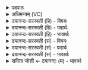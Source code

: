 <details><summary>पदपाठः</summary>

वस्वी॑। अ॒सि॒। अदि॑तिः। अ॒सि॒। आ॒दि॒त्या। अ॒सि॒। रु॒द्रा। अ॒सि॒। च॒न्द्रा। अ॒सि॒। बृह॒स्पतिः॑। त्वा॒। सु॒म्ने। र॒म्णा॒तु॒। रु॒द्रः। वसु॑भि॒रिति॒॑ वसु॑ऽभिः। आ। च॒के॒। २१।
</details>

<details><summary>अधिमन्त्रम् (VC)</summary>

- वाग्विद्युतौ देवते
- वत्स ऋषिः
- विराड् आर्षी बृहती
- मध्यमः
</details>

<details><summary>दयानन्द-सरस्वती (हि) - विषयः</summary>

फिर वह वाणी वा बिजुली किस प्रकार की है, इस विषय का उपदेश अगले मन्त्र में किया है ॥
</details>

<details><summary>दयानन्द-सरस्वती (हि) - पदार्थः</summary>

पदार्थान्वयभाषाः -  हे विद्वन् मनुष्य ! जैसे जो (वस्वी) अग्नि आदि विद्या सम्बन्धी, जिसकी सेवा २४ चौबीस वर्ष पर्यन्त ब्रह्मचर्य करनेवालों ने की हुई (असि) है, जो (अदितिः) प्रकाशकारक (असि) है, जो (रुद्रा) प्राणवायु सम्बन्धवाली और जिसको ४४ चवालीस वर्ष ब्रह्मचर्य करनेहारे प्राप्त हुए हों, वैसी (असि) है, जो (आदित्या) सूर्य्यवत् सब विद्याओं का प्रकाश करनेवाली, जिसका ग्रहण ४८ अड़तालीस वर्ष पर्यन्त ब्रह्मचर्यसेवी मनुष्यों ने किया हो, वैसी (असि) है, जो (चन्द्रा) आह्लाद करनेवाली (असि) है, जिसको (बृहस्पतिः) सर्वोत्तम (रुद्रः) दुष्टों को रुलानेवाला परमेश्वर वा विद्वान् (सुम्ने) सुख में (रम्णातु) रमणयुक्त करता और जिस (वसुभिः) पूर्णविद्यायुक्त मनुष्यों के साथ वर्त्तमान हुई वाणी वा बिजुली की (आचके) निर्माण वा इच्छा करता अथवा जिसकी मैं इच्छा करता हूँ, वैसे तू भी (त्वा) उसको (रम्णातु) रमणयुक्त वा इसको सिद्ध करने की इच्छा कर ॥२१॥
</details>

<details><summary>दयानन्द-सरस्वती (हि) - भावार्थः</summary>

भावार्थभाषाः -  इस मन्त्र में श्लेष और वाचकलुप्तोपमालङ्कार हैं। जैसे वाणी, बिजुली और प्राण पृथिवी आदि और विद्वानों के साथ वर्त्तमान हुए अनेक व्यवहार की सिद्धि के हेतु हैं और जिनकी सेवा जितेन्द्रियादि धर्मसेवनपूर्वक होके विद्वानों ने की हो, वैसी वाणी और बिजुली मनुष्यों को विज्ञानपूर्वक क्रियाओं से संप्रयोग की हुई बहुत सुखों के करनेवाली होती है ॥२१॥
</details>

<details><summary>दयानन्द-सरस्वती (सं) - विषयः</summary>

पुनस्ते कीदृश्यावित्युपदिश्यते ॥
</details>

<details><summary>दयानन्द-सरस्वती (सं) - पदार्थः</summary>

पदार्थान्वयभाषाः -  हे विद्वन् मनुष्य ! यथा या वस्व्यस्त्यदितिर(स्य)स्ति रुद्रास्यस्त्यादित्या(स्य)स्ति चन्द्रा(स्य)स्ति, यां बृहस्पतिः सुम्ने रमयति प्रेरयति यां रुद्रो वसुभिः सह वर्त्तमानामाचके यामहं कामये तथा त्वा तां भवान् रम्णातु रमयतु ॥२१॥
</details>

<details><summary>दयानन्द-सरस्वती (सं) - भावार्थः</summary>

भावार्थभाषाः -  अत्र श्लेषवाचकलुप्तोपमालङ्कारौ। यथा ये वाग्विद्युतौ प्राणपृथिव्यादिभिः सह वर्त्तमाने अनेकव्यवहारहेतू स्तो ये जितेन्द्रियादिधर्मपुरस्सरं यथायोग्यं कृतब्रह्मचर्यैर्मनुष्यैर्विज्ञानेन क्रियासु संप्रयोजिते सत्यौ वाग्विद्युतौ बहुसुखकारिके जायेते, एतां त्वमपि नित्यं सेवस्व ॥२१॥
</details>

<details><summary>सविता जोशी ← दयानन्दः (म) - भावार्थः</summary>

भावार्थभाषाः -  या मंत्रात श्लेषालंकार व वाचकलुप्तोपमालंकार आहेत. वाणी, विद्युत, प्राण, पृथ्वी ही विद्वानांच्या व्यवहारसिद्धीची कारणे आहेत. त्यासाठी जितेंद्रिय धार्मिक विद्वानांनी वाणी व विद्युत यांचा वैज्ञानिकदृष्ट्या चांगला प्रयोग केल्यास सर्व माणसांना ती सुखकारक ठरतात.
</details>